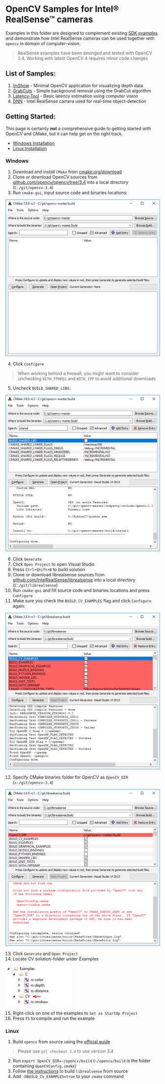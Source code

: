 # OpenCV Samples for Intel® RealSense™ cameras
Examples in this folder are designed to complement existing [SDK examples](../../examples) and demonstrate how Intel RealSense cameras can be used together with `opencv` in domain of computer-vision. 

> RealSense examples have been desinged and tested with OpenCV 3.4,
> Working with latest OpenCV 4 requires minor code changes
 
## List of Samples:
1. [ImShow](./imshow) - Minimal OpenCV application for visualizing depth data
2. [GrabCuts](./grabcuts) - Simple background removal using the GrabCut algorithm
3. [Latency-Tool](./latency-tool) - Basic latency estimation using computer vision
3. [DNN](./dnn) - Intel RealSense camera used for real-time object-detection

## Getting Started:
This page is certainly **not** a comprehensive guide to getting started with OpenCV and CMake, but it can help get on the right track. 

* [Windows Installation](#windows)
* [Linux Installation](#linux)

### Windows
1. Download and install `CMake` from [cmake.org/download](https://cmake.org/download/)
2. Clone or download OpenCV sources from [github.com/opencv/opencv/tree/3.4](https://github.com/opencv/opencv/tree/3.4) into a local directory (`C:/git/opencv-3.4`)
3. Run `cmake-gui`, input source code and binaries locations: 

<p align="center"><img src="res/1.PNG" /></p>

4. Click `Configure`
> When working behind a firewall, you might want to consider unchecking `WITH_FFMPEG` and `WITH_IPP` to avoid additional downloads
5. Uncheck `BUILD_SHARED_LIBS`: 

<p align="center"><img src="res/2.PNG" /></p>

6. Click `Generate`
7. Click `Open Project` to open Visual Studio
8. Press `Ctrl+Shift+B` to build solution
9. Clone or download librealsense sources from [github.com/IntelRealSense/librealsense](https://github.com/IntelRealSense/librealsense) into a local directory (`C:/git/librealsense`)
10. Run `cmake-gui` and fill source code and binaries locations and press `Configure`
11. Make sure you check the `BUILD_CV_EXAMPLES` flag and click `Configure` again:

<p align="center"><img src="res/3.PNG" /></p>

12. Specify CMake binaries folder for OpenCV as `OpenCV_DIR` (`c:/git/opencv-3.4`)

<p align="center"><img src="res/4.PNG" /></p>

13. Click `Generate` and `Open Project`
14. Locate CV solution-folder under Examples

<img src="res/5.PNG" />

15. Right-click on one of the examples to `Set as StartUp Project`
16. Press `F5` to compile and run the example


### Linux

1. Build `opencv` from source using the [official guide](https://docs.opencv.org/trunk/d7/d9f/tutorial_linux_install.html)
> Please use `git checkout 3.4` to use version 3.4

2. Run `export OpenCV_DIR=~/opencv/build` (`~/opencv/build` is the folder containing `OpenCVConfig.cmake`)
3. Follow [the instructions](https://github.com/IntelRealSense/librealsense/blob/master/doc/installation.md) to build `librealsense` from source
4. Add `-DBUILD_CV_EXAMPLES=true` to your `cmake` command
